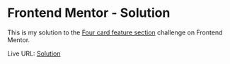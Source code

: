 # Frontend Mentor - Solution

This is my solution to the [Four card feature section](https://www.frontendmentor.io/challenges/four-card-feature-section-weK1eFYK) challenge on Frontend Mentor.

Live URL: [Solution](https://kalrog-dev.github.io/fem_four_card_feature_section/)